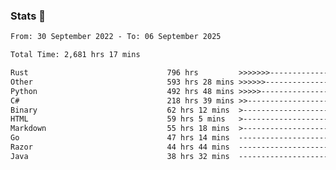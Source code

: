 ### Stats 👋
<!--START_SECTION:waka-->

```txt
From: 30 September 2022 - To: 06 September 2025

Total Time: 2,681 hrs 17 mins

Rust                               796 hrs         >>>>>>>------------------   29.69 %
Other                              593 hrs 28 mins >>>>>>-------------------   22.13 %
Python                             492 hrs 48 mins >>>>>--------------------   18.38 %
C#                                 218 hrs 39 mins >>-----------------------   08.15 %
Binary                             62 hrs 12 mins  >------------------------   02.32 %
HTML                               59 hrs 5 mins   >------------------------   02.20 %
Markdown                           55 hrs 18 mins  >------------------------   02.06 %
Go                                 47 hrs 14 mins  -------------------------   01.76 %
Razor                              44 hrs 44 mins  -------------------------   01.67 %
Java                               38 hrs 32 mins  -------------------------   01.44 %
```

<!--END_SECTION:waka-->

<!--
**buhaytza2005/buhaytza2005** is a ✨ _special_ ✨ repository because its `README.md` (this file) appears on your GitHub profile.

Here are some ideas to get you started:

- 🔭 I’m currently working on ...
- 🌱 I’m currently learning ...
- 👯 I’m looking to collaborate on ...
- 🤔 I’m looking for help with ...
- 💬 Ask me about ...
- 📫 How to reach me: ...
- 😄 Pronouns: ...
- ⚡ Fun fact: ...
-->


